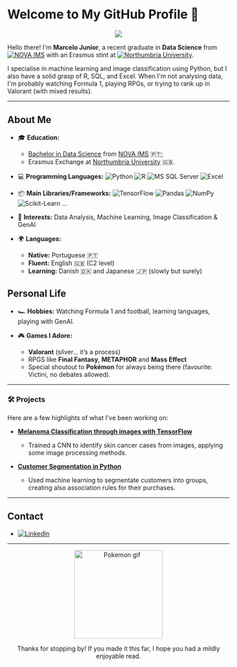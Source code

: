 # Welcome to My GitHub Profile 👋
<p align="center">
  <img src="https://media4.giphy.com/media/v1.Y2lkPTc5MGI3NjExbDJ5MXF0aW10bm83aW9xMndsNnRlczQ1Z2MyOW8weDJvemJtZmZ4eSZlcD12MV9pbnRlcm5hbF9naWZfYnlfaWQmY3Q9Zw/GHcTHvpf36ju1Dlq7P/giphy.gif" />
</p>

Hello there! I'm **Marcelo Junior**, a recent graduate in **Data Science** from [![NOVA IMS](https://upload.wikimedia.org/wikipedia/commons/thumb/7/7d/NOVA_IMS_Logo.png/200px-NOVA_IMS_Logo.png)](https://www.novaims.unl.pt) with an Erasmus stint at [![Northumbria University](https://upload.wikimedia.org/wikipedia/en/thumb/6/6c/Northumbria_University_logo.png/250px-Northumbria_University_logo.png)](https://www.northumbria.ac.uk). 

I specialise in machine learning and image classification using Python, but I also have a solid grasp of R, SQL, and Excel. When I'm not analysing data, I'm probably watching Formula 1, playing RPGs, or trying to rank up in Valorant (with mixed results).

---

## **About Me**

- 🎓 **Education:**
   - [Bachelor in Data Science](https://www.novaims.unl.pt/en/education/programs/bachelor-s-degrees/data-science/program/) from [NOVA IMS](https://www.novaims.unl.pt/) 🇵🇹;
  - Erasmus Exchange at [Northumbria University](https://www.northumbria.ac.uk/) 🇬🇧.

- 💻 **Programming Languages:**
  ![Python](https://img.shields.io/badge/Python-3776AB?style=flat&logo=python&logoColor=white)
  ![R](https://img.shields.io/badge/R-276DC3?style=flat&logo=r&logoColor=white)
  ![MS SQL Server](https://img.shields.io/badge/MS_SQL_Server-CC2927?style=flat&logo=microsoft-sql-server&logoColor=white)
  ![Excel](https://img.shields.io/badge/Excel-217346?style=flat&logo=microsoft-excel&logoColor=white)

- 📦 **Main Libraries/Frameworks:**
  ![TensorFlow](https://img.shields.io/badge/TensorFlow-FF6F00?style=flat&logo=tensorflow&logoColor=white)
  ![Pandas](https://img.shields.io/badge/Pandas-150458?style=flat&logo=pandas&logoColor=white)
  ![NumPy](https://img.shields.io/badge/NumPy-013243?style=flat&logo=numpy&logoColor=white)
  ![Scikit-Learn](https://img.shields.io/badge/Scikit--Learn-F7931E?style=flat&logo=scikit-learn&logoColor=white) ...

- 🌟 **Interests:** Data Analysis, Machine Learning, Image Classification & GenAI

- 🌍 **Languages:**
  - **Native:** Portuguese  🇵🇹 
  - **Fluent:** English  🇬🇧 (C2 level)
  - **Learning:** Danish 🇩🇰 and Japanese 🇯🇵 (slowly but surely)

## **Personal Life**

- 🏎 **Hobbies:** Watching Formula 1 and football, learning languages, playing with GenAI.

- 🎮 **Games I Adore:**
  - **Valorant** (silver… it’s a process)
  - RPGS like **Final Fantasy**, **METAPHOR** and **Mass Effect**
  - Special shoutout to **Pokémon** for always being there (favourite: Victini, no debates allowed).

---


### 🛠️ Projects
Here are a few highlights of what I've been working on:

- **[Melanoma Classification through images with TensorFlow](https://github.com/MarceloJ18/ProjectsRepo/tree/main/Deep-Learning-Project-main)**
  - Trained a CNN to identify skin cancer cases from images, applying some image processing methods.

- **[Customer Segmentation in Python](https://github.com/MarceloJ18/ProjectsRepo/tree/main/MachineLearning2Project-main)**
  - Used machine learning to segmentate customers into groups, creating also association rules for their purchases.


---

## **Contact**

- [![LinkedIn](https://img.shields.io/badge/LinkedIn-0077B5?style=flat&logo=linkedin&logoColor=white)](www.linkedin.com/in/marceloptajunior)


---

<p align="center">
  <img src="https://media.giphy.com/media/26AHONQ79FdWZhAI0/giphy.gif" alt="Pokemon gif" width="200">
</p>
<p align="center">Thanks for stopping by! If you made it this far, I hope you had a mildly enjoyable read.</p>


